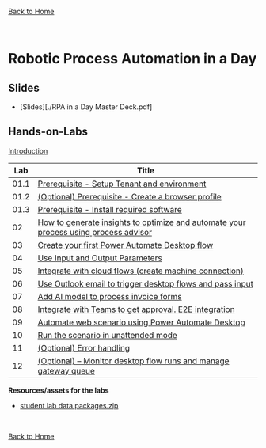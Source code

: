 [Back to Home](../README.md)

<br>

# Robotic Process Automation in a Day

## Slides

- [Slides][./RPA in a Day Master Deck.pdf]


## Hands-on-Labs

[Introduction](./AppInADay%20Lab%20Introduction.pptx)

| Lab | Title |
| --- | --- |
| 01.1 | [Prerequisite - Setup Tenant and environment](./Lab%201.1%20Prerequisite%20-%20Setup%20Tenant%20and%20environment.pdf)|
| 01.2 | [(Optional) Prerequisite - Create a browser profile](./Lab%201.2%20(Optional)%20Prerequisite%20-%20Create%20a%20browser%20profile.pdf)|
| 01.3 | [Prerequisite - Install required software](./Lab%201.3%20Prerequisite%20-%20Install%20required%20software.pdf)|
| 02 | [How to generate insights to optimize and automate your process using process advisor](./Lab%202%20–%20How%20to%20generate%20insights%20to%20optimize%20and%20automate%20your%20process%20using%20process%20advisor.pdf)|
| 03 | [Create your first Power Automate Desktop flow](./Lab%203%20Create%20your%20first%20Power%20Automate%20Desktop%20flow.pdf)|
| 04 | [Use Input and Output Parameters](./Lab%204%20Use%20Input%20and%20Output%20Parameters.pdf)|
| 05 | [Integrate with cloud flows (create machine connection)](./Lab%205%20–%20Integrate%20with%20cloud%20flows%20(create%20machine%20connection).pdf)|
| 06 | [Use Outlook email to trigger desktop flows and pass input](./Lab%206%20Use%20Outlook%20email%20to%20trigger%20desktop%20flows%20and%20pass%20input.pdf)|
| 07 | [Add AI model to process invoice forms](./Lab%207%20Add%20AI%20model%20to%20process%20invoice%20forms.pdf)|
| 08 | [Integrate with Teams to get approval. E2E integration](./Lab%208%20Integrate%20with%20Teams%20to%20get%20approval.%20E2E%20integration.pdf)|
| 09 | [Automate web scenario using Power Automate Desktop](./Lab%209%20Automate%20web%20scenario%20using%20Power%20Automate%20Desktop.pdf)|
| 10 | [Run the scenario in unattended mode](./Lab%2010%20Run%20the%20scenario%20in%20unattended%20mode.pdf)|
| 11 | [(Optional) Error handling](./Lab%2011%20(Optional)%20Error%20handling.pdf)|
| 12 | [(Optional) – Monitor desktop flow runs and manage gateway queue](./Lab%2012%20(Optional)%20–%20Monitor%20desktop%20flow%20runs%20and%20manage%20gateway%20queue.pdf)|



**Resources/assets for the labs**
 -  [student lab data packages.zip](./student%20lab%20data%20packages.zip)


<br>

 [Back to Home](../README.md)